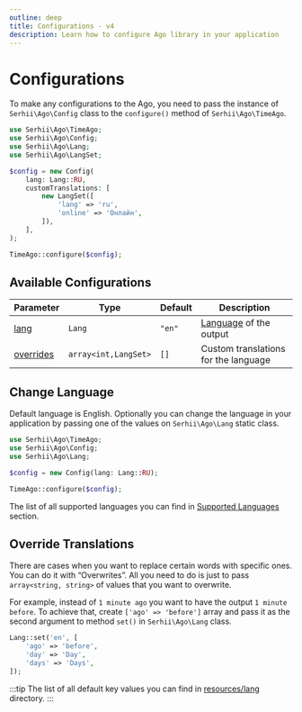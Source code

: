 ```yaml
---
outline: deep
title: Configurations - v4
description: Learn how to configure Ago library in your application
---
```


# Configurations
To make any configurations to the Ago, you need to pass the instance of `Serhii\Ago\Config` class to the `configure()` method of `Serhii\Ago\TimeAgo`.

```php
use Serhii\Ago\TimeAgo;
use Serhii\Ago\Config;
use Serhii\Ago\Lang;
use Serhii\Ago\LangSet;

$config = new Config(
    lang: Lang::RU,
    customTranslations: [
        new LangSet([
            'lang' => 'ru',
            'online' => 'Онлайн',
        ]),
    ],
);

TimeAgo::configure($config);
```

## Available Configurations

| Parameter | Type | Default | Description |
| --- | --- | --- | --- |
| [lang](/v4/configurations.html#change-language) | `Lang` | `"en"` | [Language](/v4/what-is-ago.html#supported-languages) of the output |
| [overrides](/v4/configurations.html#override-translations) | `array<int,LangSet>` | `[]` | Custom translations for the language |

## Change Language
Default language is English. Optionally you can change the language in your application by passing one of the values on `Serhii\Ago\Lang` static class.

```php
use Serhii\Ago\TimeAgo;
use Serhii\Ago\Config;
use Serhii\Ago\Lang;

$config = new Config(lang: Lang::RU);

TimeAgo::configure($config);
```

The list of all supported languages you can find in [Supported Languages](/v4/what-is-ago.html#supported-languages) section.

## Override Translations
There are cases when you want to replace certain words with specific ones. You can do it with “Overwrites”. All you need to do is just to pass `array<string, string>` of values that you want to overwrite.

For example, instead of `1 minute ago` you want to have the output `1 minute before`. To achieve that, create `['ago' => 'before']` array and pass it as the second argument to method `set()` in `Serhii\Ago\Lang` class.

```php
Lang::set('en', [
    'ago' => 'before',
    'day' => 'Day',
    'days' => 'Days',
]);
```

:::tip
The list of all default key values you can find in [resources/lang](https://github.com/php-ago/ago/tree/master/resources/lang) directory.
:::